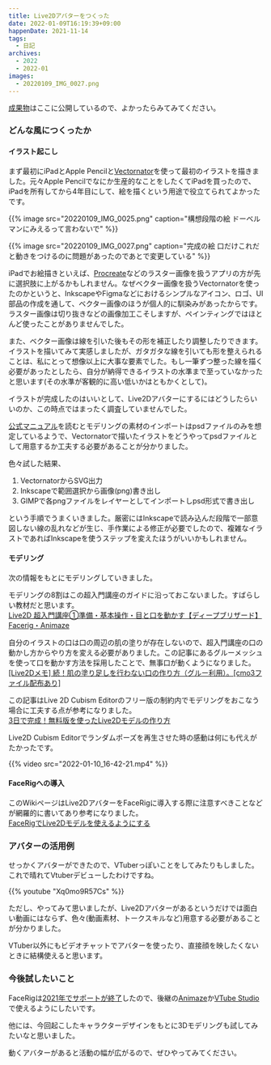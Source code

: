 ```yaml
---
title: Live2Dアバターをつくった
date: 2022-01-09T16:19:39+09:00
happenDate: 2021-11-14
tags:
  - 日記
archives:
  - 2022
  - 2022-01
images:
  - 20220109_IMG_0027.png
---
```


[成果物](https://github.com/knokmki612/vtuber/tree/main/%E3%83%87%E3%83%95%E3%82%A9%E3%83%AB%E3%83%A1%E3%83%80%E3%83%BC%E3%83%A9%E3%83%98%E3%82%B9%E3%83%88)はここに公開しているので、よかったらみてみてください。

### どんな風につくったか

#### イラスト起こし

まず最初にiPadとApple Pencilと[Vectornator](https://apps.apple.com/jp/app/vectornator-vector-design/id1219074514)を使って最初のイラストを描きました。元々Apple Pencilでなにか生産的なことをしたくてiPadを買ったので、iPadを所有してから4年目にして、絵を描くという用途で役立てられてよかったです。

{{% image src="20220109_IMG_0025.png" caption="構想段階の絵 ドーベルマンにみえるって言わないで" %}}

{{% image src="20220109_IMG_0027.png" caption="完成の絵 口だけこれだと動きをつけるのに問題があったのであとで変更している" %}}

iPadでお絵描きといえば、[Procreate](https://apps.apple.com/jp/app/procreate/id425073498)などのラスター画像を扱うアプリの方が先に選択肢に上がるかもしれません。なぜベクター画像を扱うVectornatorを使ったのかというと、InkscapeやFigmaなどにおけるシンプルなアイコン、ロゴ、UI部品の作成を通して、ベクター画像のほうが個人的に馴染みがあったからです。ラスター画像は切り抜きなどの画像加工こそしますが、ペインティングではほとんど使ったことがありませんでした。

また、ベクター画像は線を引いた後もその形を補正したり調整したりできます。イラストを描いてみて実感しましたが、ガタガタな線を引いても形を整えられることは、私にとって想像以上に大事な要素でした。もし一筆ずつ整った線を描く必要があったとしたら、自分が納得できるイラストの水準まで至っていなかったと思います(その水準が客観的に高い低いかはともかくとして)。

イラストが完成したのはいいとして、Live2Dアバターにするにはどうしたらいいのか、この時点ではまったく調査していませんでした。

[公式マニュアル](https://docs.live2d.com/cubism-editor-manual/divide-the-material/)を読むとモデリングの素材のインポートはpsdファイルのみを想定しているようで、Vectornatorで描いたイラストをどうやってpsdファイルとして用意するか工夫する必要があることが分かりました。

色々試した結果、

1. VectornatorからSVG出力
2. Inkscapeで範囲選択から画像(png)書き出し
3. GIMPで各pngファイルをレイヤーとしてインポートしpsd形式で書き出し

という手順でうまくいきました。厳密にはInkscapeで読み込んだ段階で一部意図しない線の乱れなどが生じ、手作業による修正が必要でしたので、複雑なイラストであればInkscapeを使うステップを変えたほうがいいかもしれません。

#### モデリング

次の情報をもとにモデリングしていきました。

モデリングの8割はこの超入門講座のガイドに沿っておこないました。すばらしい教材だと思います。<br>[Live2D 超入門講座①準備・基本操作・目と口を動かす【ディープブリザード】Facerig・Animaze](https://www.youtube.com/watch?v=SwaW002RBGQ)

自分のイラストの口は口の周辺の肌の塗りが存在しないので、超入門講座の口の動かし方からやり方を変える必要がありました。この記事にあるグルーメッシュを使って口を動かす方法を採用したことで、無事口が動くようになりました。<br>[[Live2Dメモ] 続！肌の塗り足しを行わない口の作り方（グルー利用）。[cmo3ファイル配布あり]](https://spinalien.fanbox.cc/posts/2203512)

この記事はLive 2D Cubism Editorのフリー版の制約内でモデリングをおこなう場合に工夫する点が参考になりました。<br>[3日で完成！無料版を使ったLive2Dモデルの作り方](https://vtuberkaibougaku.site/2020/05/04/live2d-free-howto/)

Live2D Cubism Editorでランダムポーズを再生させた時の感動は何にも代えがたかったです。

{{% video src="2022-01-10_16-42-21.mp4" %}}

#### FaceRigへの導入

このWikiページはLive2DアバターをFaceRigに導入する際に注意すべきことなどが網羅的に書いてあり参考になりました。<br>[FaceRigでLive2Dモデルを使えるようにする](https://live2d.wiki.fc2.com/wiki/FaceRig%E3%81%A7Live2D%E3%83%A2%E3%83%87%E3%83%AB%E3%82%92%E4%BD%BF%E3%81%88%E3%82%8B%E3%82%88%E3%81%86%E3%81%AB%E3%81%99%E3%82%8B)

### アバターの活用例

せっかくアバターができたので、VTuberっぽいことをしてみたりもしました。これで晴れてVtuberデビューしたわけですね。

{{% youtube "Xq0mo9R57Cs" %}}

ただし、やってみて思いましたが、Live2Dアバターがあるというだけでは面白い動画にはならず、色々(動画素材、トークスキルなど)用意する必要があることが分かりました。

VTuber以外にもビデオチャットでアバターを使ったり、直接顔を映したくないときに結構使えると思います。

### 今後試したいこと

FaceRigは[2021年でサポートが終了](https://store.steampowered.com/news/app/274920/view/2892957851512187976)したので、後継の[Animaze](https://store.steampowered.com/app/1364390/Animaze_by_FaceRig/)か[VTube Studio](https://store.steampowered.com/app/1325860/VTube_Studio/)で使えるようにしたいです。

他には、今回起こしたキャラクターデザインをもとに3Dモデリングも試してみたいなと思いました。

動くアバターがあると活動の幅が広がるので、ぜひやってみてください。
